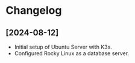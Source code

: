 # Changelog

## [2024-08-12]
- Initial setup of Ubuntu Server with K3s.
- Configured Rocky Linux as a database server.
